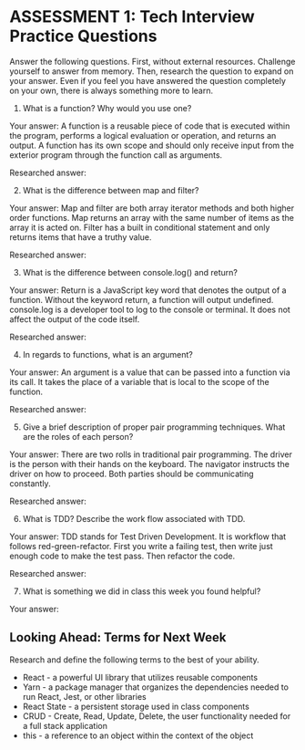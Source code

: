 # ASSESSMENT 1: Tech Interview Practice Questions

Answer the following questions. First, without external resources. Challenge yourself to answer from memory. Then, research the question to expand on your answer. Even if you feel you have answered the question completely on your own, there is always something more to learn.   

1. What is a function? Why would you use one?

  Your answer: A function is a reusable piece of code that is executed within the program, performs a logical evaluation or operation, and returns an output. A function has its own scope and should only receive input from the exterior program through the function call as arguments.

  Researched answer:



2. What is the difference between map and filter?

  Your answer: Map and filter are both array iterator methods and both higher order functions. Map returns an array with the same number of items as the array it is acted on. Filter has a built in conditional statement and only returns items that have a truthy value.

  Researched answer:



3. What is the difference between console.log() and return?

  Your answer: Return is a JavaScript key word that denotes the output of a function. Without the keyword return, a function will output undefined. console.log is a developer tool to log to the console or terminal. It does not affect the output of the code itself.

  Researched answer:



4. In regards to functions, what is an argument?

  Your answer: An argument is a value that can be passed into a function via its call. It takes the place of a variable that is local to the scope of the function.

  Researched answer:



5. Give a brief description of proper pair programming techniques. What are the roles of each person?

  Your answer: There are two rolls in traditional pair programming. The driver is the person with their hands on the keyboard. The navigator instructs the driver on how to proceed. Both parties should be communicating constantly.

  Researched answer:



6. What is TDD? Describe the work flow associated with TDD.

  Your answer: TDD stands for Test Driven Development. It is workflow that follows red-green-refactor. First you write a failing test, then write just enough code to make the test pass. Then refactor the code.

  Researched answer:



7. What is something we did in class this week you found helpful?  

  Your answer:



## Looking Ahead: Terms for Next Week

Research and define the following terms to the best of your ability.

- React - a powerful UI library that utilizes reusable components
- Yarn - a package manager that organizes the dependencies needed to run React, Jest, or other libraries
- React State - a persistent storage used in class components
- CRUD - Create, Read, Update, Delete, the user functionality needed for a full stack application
- this - a reference to an object within the context of the object
